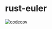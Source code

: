 # rust-euler

[![codecov](https://codecov.io/github/stevenprimeaux/rust-euler/graph/badge.svg?token=FEDqRwkEOR)](https://codecov.io/github/stevenprimeaux/rust-euler)
